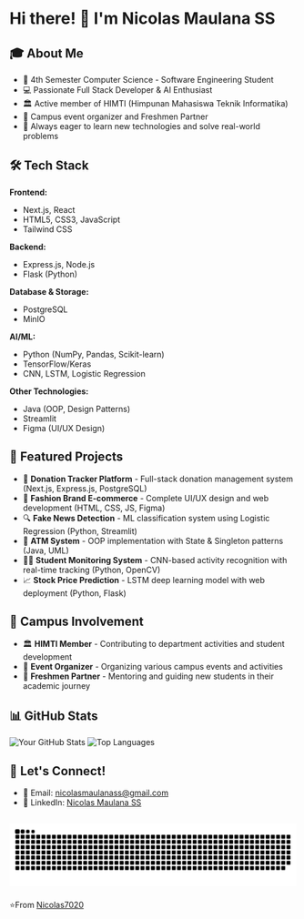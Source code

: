 # Hi there! 👋 I'm Nicolas Maulana SS

## 🎓 About Me
- 🌟 4th Semester Computer Science - Software Engineering Student
- 💻 Passionate Full Stack Developer & AI Enthusiast
- 🏛️ Active member of HIMTI (Himpunan Mahasiswa Teknik Informatika)
- 🤝 Campus event organizer and Freshmen Partner
- 🚀 Always eager to learn new technologies and solve real-world problems

## 🛠️ Tech Stack
**Frontend:**
- Next.js, React
- HTML5, CSS3, JavaScript
- Tailwind CSS

**Backend:**
- Express.js, Node.js
- Flask (Python)

**Database & Storage:**
- PostgreSQL
- MinIO

**AI/ML:**
- Python (NumPy, Pandas, Scikit-learn)
- TensorFlow/Keras
- CNN, LSTM, Logistic Regression

**Other Technologies:**
- Java (OOP, Design Patterns)
- Streamlit
- Figma (UI/UX Design)

## 🚀 Featured Projects

- 🎯 **Donation Tracker Platform** - Full-stack donation management system (Next.js, Express.js, PostgreSQL)
- 👗 **Fashion Brand E-commerce** - Complete UI/UX design and web development (HTML, CSS, JS, Figma)
- 🔍 **Fake News Detection** - ML classification system using Logistic Regression (Python, Streamlit)
- 🏧 **ATM System** - OOP implementation with State & Singleton patterns (Java, UML)
- 👨‍🎓 **Student Monitoring System** - CNN-based activity recognition with real-time tracking (Python, OpenCV)
- 📈 **Stock Price Prediction** - LSTM deep learning model with web deployment (Python, Flask)

## 🌟 Campus Involvement
- 🏛️ **HIMTI Member** - Contributing to department activities and student development
- 🎪 **Event Organizer** - Organizing various campus events and activities
- 👥 **Freshmen Partner** - Mentoring and guiding new students in their academic journey

## 📊 GitHub Stats
![Your GitHub Stats](https://github-readme-stats.vercel.app/api?username=yourusername&show_icons=true&theme=radical)
![Top Languages](https://github-readme-stats.vercel.app/api/top-langs/?username=yourusername&layout=compact&theme=radical)

## 🤝 Let's Connect!
- 📧 Email: nicolasmaulanass@gmail.com
- 💼 LinkedIn: [Nicolas Maulana SS](www.linkedin.com/in/nicolas-maulana-ss-a76690285)

![Snake Game](https://raw.githubusercontent.com/platane/snk/output/github-contribution-grid-snake.svg)
---
⭐️From [Nicolas7020](https://github.com/Nicolas7020)
